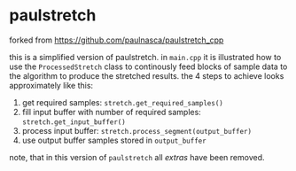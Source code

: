 # paulstretch

forked from https://github.com/paulnasca/paulstretch_cpp

this is a simplified version of paulstretch. in `main.cpp` it is illustrated how to use the `‌ProcessedStretch` class to continously feed blocks of sample data to the algorithm to produce the stretched results. the 4 steps to achieve looks approximately like this:

1. get required samples: `‌stretch.get_required_samples()`
2. fill input buffer with number of required samples: `‌stretch.get_input_buffer()`
3. process input buffer: `‌stretch.process_segment(output_buffer)`
4. use output buffer samples stored in `output_buffer`

note, that in this version of `paulstretch` all *extras* have been removed.
